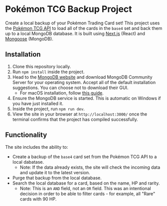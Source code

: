 # Pokémon TCG Backup Project

Create a local backup of your Pokémon Trading Card set! This project uses the [Pokémon TCG API](https://pokemontcg.io/) to load all of the cards in the `base4` set and back them up to a local MongoDB database. It is built using [Next.js](https://nextjs.org/) (React) and [Mongoose](https://mongoosejs.com/) (MongoDB).

## Installation

1. Clone this repository locally.
1. Run `npm install` inside the project.
1. Head to the [MongoDB website](https://www.mongodb.com/try/download/community) and download MongoDB Community Server for your operating system. Accept all of the default installation suggestions. You can choose not to download their GUI.
   - For macOS installation, follow [this guide](https://docs.mongodb.com/manual/tutorial/install-mongodb-on-os-x/).
1. Ensure the MongoDB service is started. This is automatic on Windows if you have just installed it.
1. Inside the project, run `npm run dev`.
1. View the site in your browser at `http://localhost:3000/` once the terminal confirms that the project has compiled successfully.

## Functionality

The site includes the ability to:

- Create a backup of the `base4` card set from the Pokémon TCG API to a local dabatase.
  - Note: If the data already exists, the site will check the incoming data and update it to the latest version.
- Purge that backup from the local database.
- Search the local database for a card, based on the name, HP and rarity.
  - Note: This is an `AND` field, not an `OR` field. This was an intentional decision in order to be able to filter cards - for example, all "Rare" cards with 90 HP.
